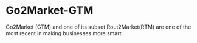 # Go2Market-GTM
Go2Market (GTM) and one of its subset Rout2Market(RTM) are one of the most recent in making businesses more smart. 
